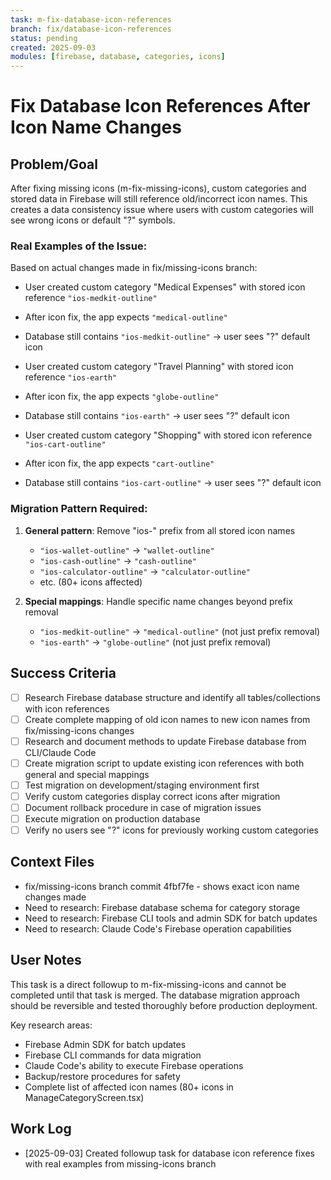 ```yaml
---
task: m-fix-database-icon-references
branch: fix/database-icon-references
status: pending
created: 2025-09-03
modules: [firebase, database, categories, icons]
---
```


# Fix Database Icon References After Icon Name Changes

## Problem/Goal

After fixing missing icons (m-fix-missing-icons), custom categories and stored data in Firebase will still reference old/incorrect icon names. This creates a data consistency issue where users with custom categories will see wrong icons or default "?" symbols.

### Real Examples of the Issue:

Based on actual changes made in fix/missing-icons branch:

- User created custom category "Medical Expenses" with stored icon reference `"ios-medkit-outline"`
- After icon fix, the app expects `"medical-outline"`
- Database still contains `"ios-medkit-outline"` → user sees "?" default icon

- User created custom category "Travel Planning" with stored icon reference `"ios-earth"`
- After icon fix, the app expects `"globe-outline"`
- Database still contains `"ios-earth"` → user sees "?" default icon

- User created custom category "Shopping" with stored icon reference `"ios-cart-outline"`
- After icon fix, the app expects `"cart-outline"`
- Database still contains `"ios-cart-outline"` → user sees "?" default icon

### Migration Pattern Required:

1. **General pattern**: Remove "ios-" prefix from all stored icon names
   - `"ios-wallet-outline"` → `"wallet-outline"`
   - `"ios-cash-outline"` → `"cash-outline"`
   - `"ios-calculator-outline"` → `"calculator-outline"`
   - etc. (80+ icons affected)

2. **Special mappings**: Handle specific name changes beyond prefix removal
   - `"ios-medkit-outline"` → `"medical-outline"` (not just prefix removal)
   - `"ios-earth"` → `"globe-outline"` (not just prefix removal)

## Success Criteria

- [ ] Research Firebase database structure and identify all tables/collections with icon references
- [ ] Create complete mapping of old icon names to new icon names from fix/missing-icons changes
- [ ] Research and document methods to update Firebase database from CLI/Claude Code
- [ ] Create migration script to update existing icon references with both general and special mappings
- [ ] Test migration on development/staging environment first
- [ ] Verify custom categories display correct icons after migration
- [ ] Document rollback procedure in case of migration issues
- [ ] Execute migration on production database
- [ ] Verify no users see "?" icons for previously working custom categories

## Context Files

<!-- Added by context-gathering agent or manually -->

- fix/missing-icons branch commit 4fbf7fe - shows exact icon name changes made
- Need to research: Firebase database schema for category storage
- Need to research: Firebase CLI tools and admin SDK for batch updates
- Need to research: Claude Code's Firebase operation capabilities

## User Notes

This task is a direct followup to m-fix-missing-icons and cannot be completed until that task is merged. The database migration approach should be reversible and tested thoroughly before production deployment.

Key research areas:

- Firebase Admin SDK for batch updates
- Firebase CLI commands for data migration
- Claude Code's ability to execute Firebase operations
- Backup/restore procedures for safety
- Complete list of affected icon names (80+ icons in ManageCategoryScreen.tsx)

## Work Log

<!-- Updated as work progresses -->

- [2025-09-03] Created followup task for database icon reference fixes with real examples from missing-icons branch
